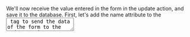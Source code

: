 We'll now receive the value entered in the form in the update action, and save it to the database. 
First, let's add the name attribute to the <textarea>  tag to send the data of the form to the update action.
  
.../posts/edit.html.erb
Add the name attribute to the  <textarea> tag, and set the value of the attribute to content.

  
Let's add code to the update action according to the following steps:
 
1. Get post data using the id from the URL
2. Overwrite the content of the post
3. Save the overwritten data
 
First, let's get the post data from the database!
  
.../controllers/posts_controller.rb
In the update action, declare the variable @post, and assign it the post data retrieved using the find_by method with the post id from the URL.

  
Next, overwrite the content of the post.
  
.../controllers/posts_controller.rb
Overwrite @post.content using params[:content].

  
Lastly, let's save the overwritten data!
  
.../controllers/posts_controller.rb
Use the save method to save the overwritten post data to the database.

  
You've completed the Edit feature! Try editing a post on the browser!
